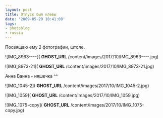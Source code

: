 ```yaml
---
layout: post
title: Отпуск был клевы
date: '2009-05-29 10:41:00'
tags:
- photoblog
- russia
---
```


Посвящаю ему 2 фотографии, штоле.

![IMG_8963----]( __GHOST_URL__ /content/images/2017/10/IMG_8963----.jpg)

![IMG_8973-21]( __GHOST_URL__ /content/images/2017/10/IMG_8973-21.jpg)

Анна Ванна - няшечка ^^

![IMG_1045-2]( __GHOST_URL__ /content/images/2017/10/IMG_1045-2.jpg)

![IMG_1059]( __GHOST_URL__ /content/images/2017/10/IMG_1059.jpg)

![IMG_1075-copy]( __GHOST_URL__ /content/images/2017/10/IMG_1075-copy.jpg)

<!--kg-card-end: markdown-->